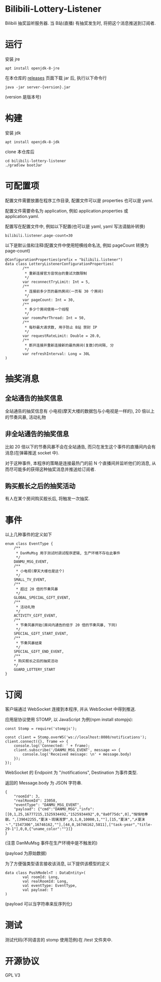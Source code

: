 # Bilibili-Lottery-Listener
Bilibili 抽奖监听服务器. 当 B站(直播) 有抽奖发生时, 将把这个消息推送到订阅者.

# 运行
安装 jre

    apt install openjdk-8-jre

在本仓库的 [releases](../../releases) 页面下载 jar 后, 执行以下命令行

    java -jar server-{version}.jar

(version 是版本号)

# 构建
安装 jdk

    apt install openjdk-8-jdk
    
clone 本仓库后

    cd bilibili-lottery-listener
    ./gradlew bootJar

# 可配置项
配置文件需要放置在程序工作目录, 配置文件可以是 properties 也可以是 yaml.

配置文件需要命名为 application, 例如 application.properties 或 application.yaml.

配置写在配置文件中, 例如以下配置(也可以是 yaml, yaml 写法请脑补转换)

    bilibili.listener.page-count=30

以下是默认值和注释(配置文件中使用短横线命名法, 例如 pageCount 转换为 page-count)

    @ConfigurationProperties(prefix = "bilibili.listener")
    data class LotteryListenerConfigurationProperties(
            /**
             * 重新连接官方音悦台的重试次数限制
             */
            var reconnectTryLimit: Int = 5,
            /**
             * 连接前多少页的最热房间(一页有 30 个房间)
             */
            var pageCount: Int = 30,
            /**
             * 多少个房间使用一个线程
             */
            var roomsPerThread: Int = 50,
            /**
             * 每秒最大请求数, 用于防止 B站 禁封 IP
             */
            var requestRateLimit: Double = 20.0,
            /**
             * 断开连接并重新连接新的最热房间(复数)的间隔, 分
             */
            var refreshInterval: Long = 30L
    )

# 抽奖消息
## 全站通告的抽奖信息
全站通告的抽奖信息有 小电视(摩天大楼的数据包与小电视是一样的), 20 倍以上的节奏风暴, 活动礼物

## 非全站通告的抽奖信息
比如 20 倍以下的节奏风暴不会在全站通告, 而只在发生这个事件的直播间内会有消息(在弹幕推送 socket 中).

对于这种事件, 本程序的策略是连接最热门的前 N 个直播间并监听他们的消息, 从而尽可能多的获得这种抽奖消息并推送给订阅者.

## 购买舰长之后的抽奖活动
有人在某个房间购买舰长后, 将触发一次抽奖.

# 事件
以上几种事件的定义如下

    enum class EventType {
        /**
         * DanMuMsg 用于测试时调试程序逻辑, 生产环境不存在此事件
         */
        DANMU_MSG_EVENT,
        /**
         * 小电视(摩天大楼也是这个)
         */
        SMALL_TV_EVENT,
        /**
         * 超过 20 倍的节奏风暴
         */
        GLOBAL_SPECIAL_GIFT_EVENT,
        /**
         * 活动礼物
         */
        ACTIVITY_GIFT_EVENT,
        /**
         * 节奏风暴开始(房间内通告的低于 20 倍的节奏风暴, 下同)
         */
        SPECIAL_GIFT_START_EVENT,
        /**
         * 节奏风暴结束
         */
        SPECIAL_GIFT_END_EVENT,
        /**
        * 购买舰长之后的抽奖活动
        */
        GUARD_LOTTERY_START
    }

# 订阅
客户端通过 WebSocket 连接到本程序, 并从 WebSocket 中得到推送.

应用层协议使用 STOMP, 以 JavaScript 为例(npm install stompjs):

    const Stomp = require('stompjs');
    
    const client = Stomp.overWS('ws://localhost:8080/notifications');
    client.connect({}, frame => {
        console.log('Connected: ' + frame);
        client.subscribe('/DANMU_MSG_EVENT', message => {
            console.log('Received message: \n' + message.body)
        });
    });

WebSocket 的 Endpoint 为 "/notifications", Destination 为事件类型.

返回的 Message.body 为 JSON 字符串.

    {
        "roomId": 3,
        "realRoomId": 23058,
        "eventType": "DANMU_MSG_EVENT",
        "payload": {"cmd":"DANMU_MSG","info":[[0,1,25,16777215,1525934492,"1525934492",0,"8a0f75dc",0],"悄悄地奉献。",[39042255,"夏沫丶琉璃浅梦",0,1,0,10000,1,""],[15,"夏沫","乄夏沫丶","1547306",16746162,""],[44,0,16746162,5811],["task-year","title-29-1"],0,0,{"uname_color":""}]}
    }

(注意 DanMuMsg 事件在生产环境中是不触发的)

(payload 为原始数据)

为了方便强类型语言接收该消息, 以下提供该模型的定义

    data class PushModel<T : DataEntity>(
            val roomId: Long,
            val realRoomId: Long,
            val eventType: EventType,
            val payload: T
    )

(payload 可以当字符串来反序列化)

# 测试
测试代码(不同语言的 stomp 使用范例)在 /test 文件夹中.

# 开源协议
GPL V3
